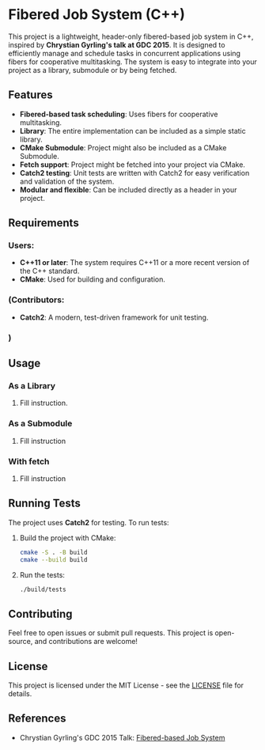 # Fibered Job System (C++) 

This project is a lightweight, header-only fibered-based job system in C++, inspired by **Chrystian Gyrling's talk at GDC 2015**. It is designed to efficiently manage and schedule tasks in concurrent applications using fibers for cooperative multitasking. The system is easy to integrate into your project as a library, submodule or by being fetched.

## Features

- **Fibered-based task scheduling**: Uses fibers for cooperative multitasking.
- **Library**: The entire implementation can be included as a simple static library.
- **CMake Submodule**: Project might also be included as a CMake Submodule.
- **Fetch support**: Project might be fetched into your project via CMake.
- **Catch2 testing**: Unit tests are written with Catch2 for easy verification and validation of the system.
- **Modular and flexible**: Can be included directly as a header in your project.

## Requirements

### Users:
- **C++11 or later**: The system requires C++11 or a more recent version of the C++ standard.
- **CMake**: Used for building and configuration.
### (Contributors:
- **Catch2**: A modern, test-driven framework for unit testing.
### )

## Usage

### As a Library
1. Fill instruction.

### As a Submodule
1. Fill instruction

### With fetch
1. Fill instruction

## Running Tests

The project uses **Catch2** for testing. To run tests:

1. Build the project with CMake:

   ```bash
   cmake -S . -B build
   cmake --build build
   ```

2. Run the tests:

   ```bash
   ./build/tests
   ```

## Contributing

Feel free to open issues or submit pull requests. This project is open-source, and contributions are welcome!

## License

This project is licensed under the MIT License - see the [LICENSE](LICENSE) file for details.

## References

- Chrystian Gyrling's GDC 2015 Talk: [Fibered-based Job System](https://www.gdcvault.com/play/1022186/Parallelizing-the-Naughty-Dog-Engine)
